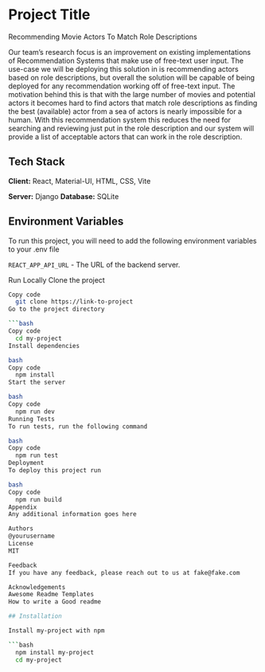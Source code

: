 # Project Title
Recommending Movie Actors To Match Role Descriptions

Our team’s research focus is an improvement on existing implementations of Recommendation Systems that make use of free-text user input. The use-case we will be deploying this solution in is recommending actors based on role descriptions, but overall the solution will be capable of being deployed for any recommendation working off of free-text input. The motivation behind this is that with the large number of movies and potential actors it becomes hard to find actors that match role descriptions as finding the best (available) actor from a sea of actors is nearly impossible for a human. With this recommendation system this reduces the need for searching and reviewing just put in the role description and our system will provide a list of acceptable actors that can work in the role description.

## Tech Stack

**Client:** React, Material-UI, HTML, CSS, Vite

**Server:** Django
**Database:** SQLite

## Environment Variables

To run this project, you will need to add the following environment variables to your .env file

`REACT_APP_API_URL` - The URL of the backend server.

Run Locally
Clone the project

```bash
Copy code
  git clone https://link-to-project
Go to the project directory

```bash
Copy code
  cd my-project
Install dependencies

bash
Copy code
  npm install
Start the server

bash
Copy code
  npm run dev
Running Tests
To run tests, run the following command

bash
Copy code
  npm run test
Deployment
To deploy this project run

bash
Copy code
  npm run build
Appendix
Any additional information goes here

Authors
@yourusername
License
MIT

Feedback
If you have any feedback, please reach out to us at fake@fake.com

Acknowledgements
Awesome Readme Templates
How to write a Good readme

## Installation

Install my-project with npm

```bash
  npm install my-project
  cd my-project
